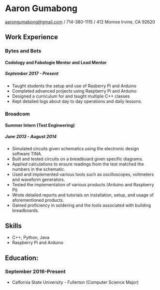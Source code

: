 
# Aaron Gumabong
aarongumabong@gmail.com / 714-380-1115 / 412 Monroe Irvine, CA 92620
## Work Experience
### Bytes and Bots
#### Codology and Fabologie Mentor and Lead Mentor
##### September 2017 - Present
* Taught students the setup and use of Rasberry Pi and Arduino
* Completed advanced projects using Raspberry Pi and Arduino
* Designed a curriculum for and taught multiple C++ classes
* Kept detailed logs about day to day operations and daily lessons.
### Broadcom
#### Summer Intern (Test Engineering)
##### June 2013 - August 2014
*	Simulated circuits given schematics using the electronic design software TINA.
*	Built and tested circuits on a breadboard given specific diagrams.
*	Applied calculations to ensure readings from the test matched the numbers in the schematic.
*	Used and implemented various tools such as oscilloscopes, voltmeters and waveform generators. 
*	Tested the implementation of various products (Arduino and Raspberry Pi) 
*	Wrote detailed reports and tutorials on installation, setup, and usage of aforementioned products.
*	Gained proficiency in soldering and the tools associated with building breadboards.
## Skills
* C++, Python, Java
* Raspberry Pi and Arduino
## Education:
### September 2016-Present
* Calfornia State University - Fullerton (Computer Science Major)

